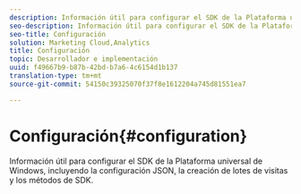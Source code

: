 ```yaml
---
description: Información útil para configurar el SDK de la Plataforma universal de Windows, incluyendo la configuración JSON, la creación de lotes de visitas y los métodos de SDK.
seo-description: Información útil para configurar el SDK de la Plataforma universal de Windows, incluyendo la configuración JSON, la creación de lotes de visitas y los métodos de SDK.
seo-title: Configuración
solution: Marketing Cloud,Analytics
title: Configuración
topic: Desarrollador e implementación
uuid: f49667b9-b87b-42bd-b7a6-4c6154d1b137
translation-type: tm+mt
source-git-commit: 54150c39325070f37f8e1612204a745d81551ea7

---
```



# Configuración{#configuration}

Información útil para configurar el SDK de la Plataforma universal de Windows, incluyendo la configuración JSON, la creación de lotes de visitas y los métodos de SDK.
